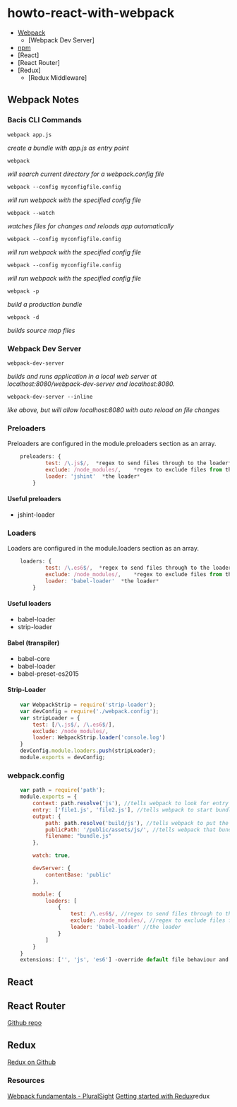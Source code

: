 # howto-react-with-webpack

* [Webpack](#webpack-notes)
    - [Webpack Dev Server]
* [npm](#npm-notes)
* [React]
* [React Router]
* [Redux]
    - [Redux Middleware]

## Webpack Notes

### Bacis CLI Commands
    webpack app.js
*create a bundle with app.js as entry point*

    webpack
*will search current directory for a webpack.config file*

    webpack --config myconfigfile.config
*will run webpack with the specified config file*

    webpack --watch
*watches files for changes and reloads app automatically*

    webpack --config myconfigfile.config
*will run webpack with the specified config file*

    webpack --config myconfigfile.config
*will run webpack with the specified config file*

    webpack -p
*build a production bundle*

    webpack -d
*builds source map files*

### Webpack Dev Server

    webpack-dev-server
*builds and runs application in a local web server at localhost:8080/webpack-dev-server and localhost:8080.*

    webpack-dev-server --inline
*like above, but will allow localhost:8080 with auto reload on file changes*

### Preloaders
Preloaders are configured in the module.preloaders section as an array.
```javascript
    preloaders: {
            test: /\.js$/,  *regex to send files through to the loader*
            exclude: /node_modules/,    *regex to exclude files from the loader*    
            loader: 'jshint'  *the loader*
        }
```

#### Useful preloaders
  * jshint-loader

### Loaders
Loaders are configured in the module.loaders section as an array.
```javascript
    loaders: {
            test: /\.es6$/,  *regex to send files through to the loader*
            exclude: /node_modules/,    *regex to exclude files from the loader*    
            loader: 'babel-loader'  *the loader*
        }
```

#### Useful loaders
  * babel-loader
  * strip-loader

#### Babel (transpiler)
  * babel-core
  * babel-loader
  * babel-preset-es2015

#### Strip-Loader
```javascript
    var WebpackStrip = require('strip-loader');
    var devConfig = require('./webpack.config');
    var stripLoader = {
        test: [/\.js$/, /\.es6$/],
        exclude: /node_modules/,
        loader: WebpackStrip.loader('console.log')
    }
    devConfig.module.loaders.push(stripLoader);
    module.exports = devConfig;
```

### webpack.config
```javascript
    var path = require('path');
    module.exports = {
        context: path.resolve('js'), //tells webpack to look for entry files in the 'js' directory
        entry: ['file1.js', 'file2.js'], //tells webpack to start bundling from these files
        output: {
            path: path.resolve('build/js'), //tells webpack to put the bundle.js file in the build/js directory
            publicPath: '/public/assets/js/', //tells webpack that bundle.js will be served from this directory
            filename: "bundle.js"
        },

        watch: true,

        devServer: {
            contentBase: 'public'
        },

        module: {
            loaders: [
                {
                    test: /\.es6$/, //regex to send files through to the loader*
                    exclude: /node_modules/, //regex to exclude files from the loader*    
                    loader: 'babel-loader' //the loader
                }
            ]
        }
    }
    extensions: ['', 'js', 'es6'] -override default file behaviour and specify which file types webpack should pickup*
```

## React

## React Router
[Github repo](https://github.com/reactjs/react-router)

## Redux
[Redux on Github](https://github.com/reactjs/redux)

### Resources
[Webpack fundamentals - PluralSight](https://app.pluralsight.com/library/courses/webpack-fundamentals/table-of-contents)
[Getting started with Redux](https://egghead.io/series/getting-started-with-)redux
